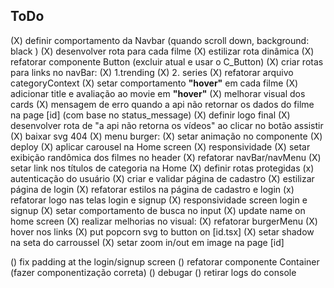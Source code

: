 ## ToDo

(X) definir comportamento da Navbar (quando scroll down, background: black )
(X) desenvolver rota para cada filme
(X) estilizar rota dinâmica
(X) refatorar componente Button (excluir atual e usar o C_Button)
(X) criar rotas para links no navBar:
    (X) 1.trending
    (X) 2. series
(X) refatorar arquivo categoryContext
(X) setar comportamento **"hover"** em cada filme
(X) adicionar title e avaliação ao movie em **"hover"**
(X) melhorar visual dos cards
(X) mensagem de erro quando a api não retornar os dados do filme na page [id] (com base no status_message)
(X) definir logo final
(X) desenvolver rota de "a api não retorna os vídeos" ao clicar no botão assistir
(X) baixar svg 404
(X) menu burger:
    (X) setar animação no componente
(X) deploy
(X) aplicar carousel na Home screen
(X) responsividade
(X) setar exibição randômica dos filmes no header
(X) refatorar navBar/navMenu
(X) setar link nos títulos de categoria na Home
(X) definir rotas protegidas
(x) autenticação do usuário
(X) criar e validar página de cadastro
(X) estilizar página de login
(X) refatorar estilos na página de cadastro e login
(x) refatorar logo nas telas login e signup
(X) responsividade screen login e signup
(X) setar comportamento de busca no input
(X) update name on home screen
(X) realizar melhorias no visual:
    (X) refatorar burgerMenu
    (X) hover nos links
    (X) put popcorn svg to button on [id.tsx]
    (X) setar shadow na seta do carroussel
    (X) setar zoom in/out em image na page [id]
    
() fix padding at the login/signup screen
() refatorar componente Container (fazer componentização correta)
() debugar
() retirar logs do console